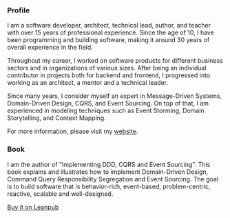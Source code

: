 ### Profile

I am a software developer, architect, technical lead, author, and teacher with over 15 years of professional experience. Since the age of 10, I have been programming and building software, making it around 30 years of overall experience in the field.

Throughout my career, I worked on software products for different business sectors and in organizations of various sizes. After being an individual contributor in projects both for backend and frontend, I progressed into working as an architect, a mentor and a technical leader.

Since many years, I consider myself an expert in Message-Driven Systems, Domain-Driven Design, CQRS, and Event Sourcing. On top of that, I am experienced in modeling techniques such as Event Storming, Domain Storytelling, and Context Mapping.

For more information, please visit my [website](https://www.alex-lawrence.com).

### Book

I am the author of "Implementing DDD, CQRS and Event Sourcing". This book explains and illustrates how to implement Domain-Driven Design, Command Query Responsibility Segregation and Event Sourcing. The goal is to build software that is behavior-rich, event-based, problem-centric, reactive, scalable and well-designed. 

[Buy it on Leanpub](https://leanpub.com/implementing-ddd-cqrs-and-event-sourcing)
